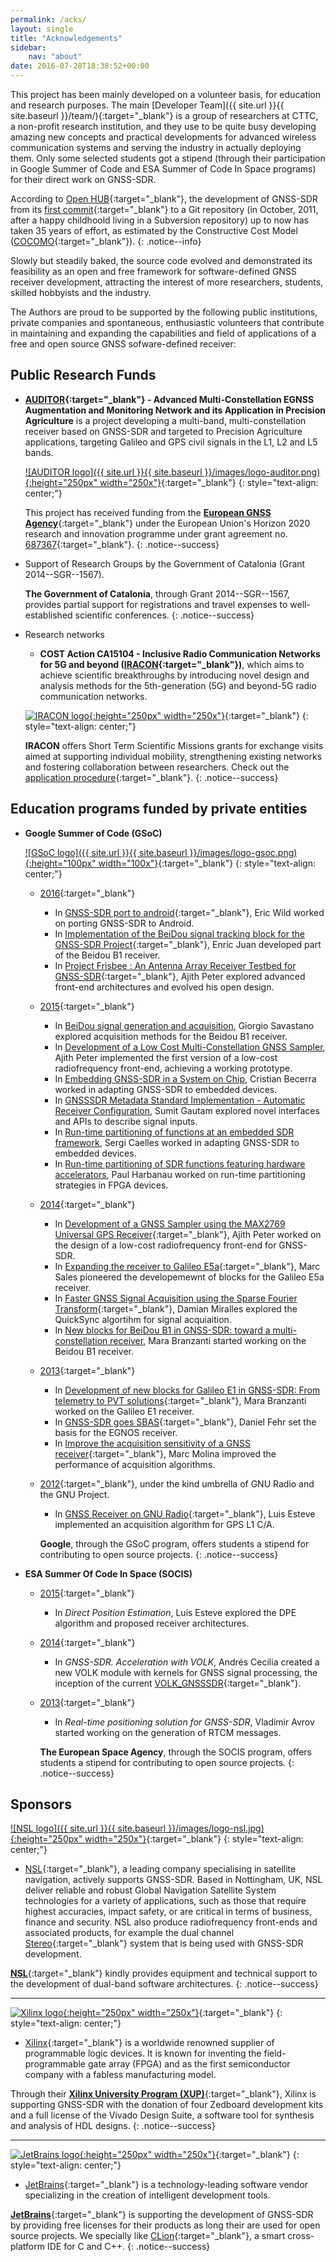 ```yaml
---
permalink: /acks/
layout: single
title: "Acknowledgements"
sidebar:
    nav: "about"
date: 2016-07-28T18:38:52+00:00
---
```


This project has been mainly developed on a volunteer basis, for education and research purposes. The main [Developer Team]({{ site.url }}{{ site.baseurl }}/team/){:target="_blank"} is a group of researchers at CTTC, a non-profit research institution, and they use to be quite busy developing amazing new concepts and practical developments for advanced wireless communication systems and serving the industry in actually deploying them. Only some selected students  got a stipend (through their participation in Google Summer of Code and ESA Summer of Code In Space programs) for their direct work on GNSS-SDR.  

According to [Open HUB](https://www.openhub.net/p/gnss-sdr){:target="_blank"}, the development of GNSS-SDR from its [first commit](https://github.com/gnss-sdr/gnss-sdr/commit/228fa3b797dba7d0192f751e7e25a7b8348f9326){:target="_blank"} to a Git repository (in October, 2011, after a happy childhoold living in a Subversion repository) up to now has taken 35 years of effort, as estimated by the Constructive Cost Model ([COCOMO](https://en.wikipedia.org/wiki/COCOMO){:target="_blank"}).
{: .notice--info}

Slowly but steadily baked, the source code evolved and demonstrated its feasibility as an open and free framework for software-defined GNSS receiver development, attracting the interest of more researchers, students, skilled hobbyists and the industry.


The Authors are proud to be supported by the following public institutions, private companies and spontaneous, enthusiastic volunteers that contribute in maintaining and expanding the capabilities and field of applications of a free and open source GNSS sofware-defined receiver:



## Public Research Funds


* **[AUDITOR](http://www.auditor-project.eu/index.html){:target="_blank"} - Advanced Multi-Constellation EGNSS Augmentation and Monitoring Network and its Application in Precision Agriculture** is a project developing a multi-band, multi-constellation receiver based on GNSS-SDR and targeted to Precision Agriculture applications, targeting Galileo and GPS civil signals in the L1, L2 and L5 bands.

  [![AUDITOR logo]({{ site.url }}{{ site.baseurl }}/images/logo-auditor.png){:height="250px" width="250x"}](http://www.auditor-project.eu/index.html){:target="_blank"}
  {: style="text-align: center;"}

  This project has received funding from the [**European GNSS Agency**](http://www.gsa.europa.eu/){:target="_blank"} under the European Union's Horizon 2020 research and innovation programme under grant agreement no. [687367](http://cordis.europa.eu/project/rcn/199301_en.html){:target="_blank"}.
  {: .notice--success}



* Support of Research Groups by the Government of Catalonia (Grant 2014--SGR--1567).

  **The Government of Catalonia**, through Grant 2014--SGR--1567, provides partial support for registrations and travel expenses to well-established scientific conferences.
  {: .notice--success}

* Research networks

  - **COST Action CA15104 - Inclusive Radio Communication Networks for 5G and beyond ([IRACON](http://www.iracon.org){:target="_blank"})**, which aims to achieve scientific breakthroughs by introducing novel design and analysis methods for the 5th-generation (5G) and beyond-5G radio communication networks.

  [![IRACON logo](http://www.iracon.org/wp-content/uploads/2016/03/iracon-logo-big.jpg){:height="250px" width="250x"}](http://www.iracon.org){:target="_blank"}
  {: style="text-align: center;"}

   **IRACON** offers Short Term Scientific Missions grants for exchange visits aimed at supporting individual mobility, strengthening existing networks and fostering collaboration between researchers. Check out the [application procedure](http://www.iracon.org/stsm/){:target="_blank"}.
   {: .notice--success}


## Education programs funded by private entities

* **Google Summer of Code (GSoC)**

    [![GSoC logo]({{ site.url }}{{ site.baseurl }}/images/logo-gsoc.png){:height="100px" width="100x"}](https://developers.google.com/open-source/gsoc/){:target="_blank"}
    {: style="text-align: center;"}

     * [2016](https://summerofcode.withgoogle.com/organizations/?sp-search=gnss-sdr){:target="_blank"}
          - In [GNSS-SDR port to android](https://summerofcode.withgoogle.com/projects/?sp-page=2#4871316700135424){:target="_blank"}, Eric Wild worked on porting GNSS-SDR to Android.
          - In [Implementation of the BeiDou signal tracking block for the GNSS-SDR Project](https://summerofcode.withgoogle.com/projects/?sp-page=2#5537250955755520){:target="_blank"}, Enric Juan developed part of the Beidou B1 receiver.
          - In [Project Frisbee : An Antenna Array Receiver Testbed for GNSS-SDR](https://summerofcode.withgoogle.com/projects/?sp-page=2#4771132842442752){:target="_blank"}, Ajith Peter explored advanced front-end architectures and evolved his open design.

     * [2015](https://www.google-melange.com/archive/gsoc/2015/orgs/gnss_sdr){:target="_blank"}
          - In [BeiDou signal generation and acquisition](https://www.google-melange.com/archive/gsoc/2015/orgs/gnss_sdr/projects/giorgio.html), Giorgio Savastano explored acquisition methods for the Beidou B1 receiver.
          - In [Development of a Low Cost Multi-Constellation GNSS Sampler](https://www.google-melange.com/archive/gsoc/2015/orgs/gnss_sdr/projects/ajithpeter.html), Ajith Peter implemented the first version of a low-cost radiofrequency front-end, achieving a working prototype.
          - In [Embedding GNSS-SDR in a System on Chip](https://www.google-melange.com/archive/gsoc/2015/orgs/gnss_sdr/projects/cris_proteinlab.html), Cristian Becerra worked in adapting GNSS-SDR to embedded devices.
          - In [GNSSSDR Metadata Standard Implementation - Automatic Receiver Configuration](https://www.google-melange.com/archive/gsoc/2015/orgs/gnss_sdr/projects/sumitgautamjbp.html), Sumit Gautam explored novel interfaces and APIs to describe signal inputs.
          - In [Run-time partitioning of functions at an embedded SDR framework](https://www.google-melange.com/archive/gsoc/2015/orgs/gnss_sdr/projects/scaelles.html), Sergi Caelles worked in adapting GNSS-SDR to embedded devices.
          - In [Run-time partitioning of SDR functions featuring hardware accelerators](https://www.google-melange.com/archive/gsoc/2015/orgs/gnss_sdr/projects/paul_jsd.html), Paul Harbanau worked on run-time partitioning strategies in FPGA devices.

     * [2014](https://www.google-melange.com/archive/gsoc/2014/orgs/gnss_sdr){:target="_blank"}
          - In [Development of a GNSS Sampler using the MAX2769 Universal GPS Receiver](https://www.google-melange.com/archive/gsoc/2014/orgs/gnss_sdr/projects/ajithpeter.html){:target="_blank"}, Ajith Peter worked on the design of a low-cost radiofrequency front-end for GNSS-SDR.
          - In [Expanding the receiver to Galileo E5a](https://www.google-melange.com/archive/gsoc/2014/orgs/gnss_sdr/projects/marc_sales.html){:target="_blank"}, Marc Sales pioneered the developemewnt of blocks for the Galileo E5a receiver.
          - In [Faster GNSS Signal Acquisition using the Sparse Fourier Transform](https://www.google-melange.com/archive/gsoc/2014/orgs/gnss_sdr/projects/dmiralles2009.html){:target="_blank"}, Damian Miralles explored the QuickSync algortihm for signal acquiaition.
          - In [New blocks for BeiDou B1 in GNSS-SDR: toward a multi-constellation receiver](https://www.google-melange.com/archive/gsoc/2014/orgs/gnss_sdr/projects/marabra87.html), Mara Branzanti started working on the Beidou B1 receiver.

     * [2013](https://www.google-melange.com/archive/gsoc/2013/orgs/gnss_sdr){:target="_blank"}
          - In [Development of new blocks for Galileo E1 in GNSS-SDR: From telemetry to PVT solutions](https://www.google-melange.com/archive/gsoc/2013/orgs/gnss_sdr/projects/marabra87.html){:target="_blank"}, Mara Branzanti worked on the Galileo E1 receiver.
          - In [GNSS-SDR goes SBAS](https://www.google-melange.com/archive/gsoc/2013/orgs/gnss_sdr/projects/fehrdan.html){:target="_blank"}, Daniel Fehr set the basis for the EGNOS receiver.
          - In [Improve the acquisition sensitivity of a GNSS receiver](https://www.google-melange.com/archive/gsoc/2013/orgs/gnss_sdr/projects/marcmolina.html){:target="_blank"}, Marc Molina improved the performance of acquisition algorithms.

     * [2012](https://www.google-melange.com/archive/gsoc/2012/orgs/gnu){:target="_blank"}, under the kind umbrella of GNU Radio and the GNU Project.
          - In [GNSS Receiver on GNU Radio](https://www.google-melange.com/archive/gsoc/2012/orgs/gnu/projects/lesteve.html){:target="_blank"}, Luis Esteve implemented an acquisition algorithm for GPS L1 C/A.

          **Google**, through the GSoC program, offers students a stipend for contributing to open source projects.
          {: .notice--success}


* **ESA Summer Of Code In Space (SOCIS)**

     * [2015](http://sophia.estec.esa.int/socis2015/?q=node/13){:target="_blank"}
          - In _Direct Position Estimation_, Luis Esteve explored the DPE algorithm and proposed receiver architectures.

     * [2014](http://sophia.estec.esa.int/socis2014/?q=node/13){:target="_blank"}
          - In _GNSS-SDR. Acceleration with VOLK_, Andr&eacute;s Cecilia created a new VOLK module with kernels for GNSS signal processing, the inception of the current [VOLK_GNSSSDR](https://github.com/gnss-sdr/gnss-sdr/tree/master/src/algorithms/libs/volk_gnsssdr_module/volk_gnsssdr){:target="_blank"}.

     * [2013](http://sophia.estec.esa.int/socis2013/?q=node/13){:target="_blank"}
          - In _Real-time positioning solution for GNSS-SDR_, Vladimir Avrov started working on the generation of RTCM messages.

          **The European Space Agency**, through the SOCIS program, offers students a stipend for contributing to open source projects.
          {: .notice--success}


## Sponsors

[![NSL logo]({{ site.url }}{{ site.baseurl }}/images/logo-nsl.jpg){:height="250px" width="250x"}](http://www.nsl.eu.com/){:target="_blank"}
{: style="text-align: center;"}

* [NSL](http://www.nsl.eu.com/){:target="_blank"}, a leading company specialising in satellite navigation, actively supports GNSS-SDR. Based in Nottingham, UK, NSL deliver reliable and robust Global Navigation Satellite System technologies for a variety of applications, such as those that require highest accuracies, impact safety, or are critical in terms of business, finance and security. NSL also produce radiofrequency front-ends and associated products, for example the dual channel [Stereo](http://www.nsl.eu.com/primo.html){:target="_blank"} system that is being used with GNSS-SDR development.

[**NSL**](http://www.nsl.eu.com/){:target="_blank"} kindly provides equipment and technical support to the development of dual-band software architectures.
{: .notice--success}

-----


[![Xilinx logo](https://silica.avnet.com/wps/wcm/connect/88131948-b40f-4223-89fd-137f3e8b3473/1/Xilinx-logo_web.png?MOD=AJPERES&CACHEID=ROOTWORKSPACE-88131948-b40f-4223-89fd-137f3e8b3473/1-lid08oQ){:height="250px" width="250x"}](http://www.xilinx.com){:target="_blank"}
{: style="text-align: center;"}

* [Xilinx](http://www.xilinx.com){:target="_blank"} is a worldwide renowned supplier of programmable logic devices. It is known for inventing the field-programmable gate array (FPGA) and as the first semiconductor company with a fabless manufacturing model.

Through their [**Xilinx University Program (XUP)**](https://www.xilinx.com/support/university.html){:target="_blank"}, Xilinx is supporting GNSS-SDR with the donation of four Zedboard development kits and a full license of the Vivado Design Suite, a software tool for synthesis and analysis of HDL designs.
{: .notice--success}


-------

[![JetBrains logo](http://resources.jetbrains.com/assets/media/open-graph/jetbrains_250x250.png){:height="250px" width="250x"}](https://www.jetbrains.com){:target="_blank"}
{: style="text-align: center;"}

* [JetBrains](https://www.jetbrains.com){:target="_blank"} is a technology-leading software vendor specializing in the creation of intelligent development tools.

[**JetBrains**](https://www.jetbrains.com){:target="_blank"} is supporting the development of GNSS-SDR by providing free licenses for their products as long their are used for open source projects. We specially like [CLion](https://www.jetbrains.com/clion/){:target="_blank"}, a smart cross-platform IDE for C and C++.
{: .notice--success}
